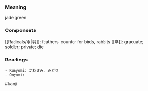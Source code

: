 ### Meaning

jade green

### Components

[[Radicals/羽|羽]]: feathers; counter for birds, rabbits [[卒]]: graduate; soldier; private; die

### Readings

```
- Kunyomi: かわせみ, みどり
- Onyomi: 
```

#kanji